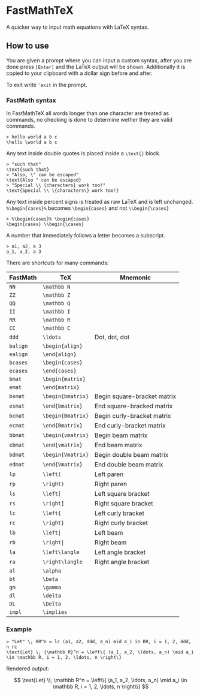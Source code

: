 # FastMathTeX

A quicker way to input math equations with LaTeX syntax.

## How to use

You are given a prompt where you can input a custom syntax, after you are done
press `[Enter]` and the LaTeX output will be shown. Additionally it is copied to
your clipboard with a dollar sign before and after.

To exit write `'exit` in the prompt.

### FastMath syntax

In FastMathTeX all words longer than one character are treated as commands, no
checking is done to determine wether they are valid commands.

```text
> hello world a b c
\hello \world a b c
```

Any text inside double quotes is placed inside a `\text{}` block.

```
> "such that"
\text{such that}
> "Also, \" can be escaped"
\text{Also " can be escaped}
> "Special \\ {characters} work too!"
\text{Special \\ \{characters\} work too!}
```

Any text inside percent signs is treated as raw LaTeX and is left unchanged.
`%\begin{cases}%` becomes `\begin{cases}` and not `\\begin{\cases}`

```
> %\begin{cases}% \begin{cases}
\begin{cases} \\begin{\cases}
```

A number that immediately follows a letter becomes a subscript.

```
> a1, a2, a 3
a_1, a_2, a 3
```

There are shortcuts for many commands:

| FastMath | TeX               | Mnemonic                    |
| -------- | ----------------- | --------------------------- |
| `NN`     | `\mathbb N`       |                             |
| `ZZ`     | `\mathbb Z`       |                             |
| `QQ`     | `\mathbb Q`       |                             |
| `II`     | `\mathbb I`       |                             |
| `RR`     | `\mathbb R`       |                             |
| `CC`     | `\mathbb C`       |                             |
| `ddd`    | `\ldots`          | Dot, dot, dot               |
| `balign` | `\begin{align}`   |                             |
| `ealign` | `\end{align}`     |                             |
| `bcases` | `\begin{cases}`   |                             |
| `ecases` | `\end{cases}`     |                             |
| `bmat`   | `\begin{matrix}`  |                             |
| `emat`   | `\end{matrix}`    |                             |
| `bsmat`  | `\begin{bmatrix}` | Begin square-bracket matrix |
| `esmat`  | `\end{bmatrix}`   | End square-bracked matrix   |
| `bcmat`  | `\begin{Bmatrix}` | Begin curly-bracket matrix  |
| `ecmat`  | `\end{Bmatrix}`   | End curly-bracket matrix    |
| `bbmat`  | `\begin{vmatrix}` | Begin beam matrix           |
| `ebmat`  | `\end{vmatrix}`   | End beam matrix             |
| `bdmat`  | `\begin{Vmatrix}` | Begin double beam matrix    |
| `edmat`  | `\end{Vmatrix}`   | End double beam matrix      |
| `lp`     | `\left(`          | Left paren                  |
| `rp`     | `\right)`         | Right paren                 |
| `ls`     | `\left[`          | Left square bracket         |
| `rs`     | `\right]`         | Right square bracket        |
| `lc`     | `\left{`          | Left curly bracket          |
| `rc`     | `\right}`         | Right curly bracket         |
| `lb`     | `\left\|`         | Left beam                   |
| `rb`     | `\right\|`        | Right beam                  |
| `la`     | `\left\langle`    | Left angle bracket          |
| `ra`     | `\right\langle`   | Right angle bracket         |
| `al`     | `\alpha`          |                             |
| `bt`     | `\beta`           |                             |
| `gm`     | `\gamma`          |                             |
| `dl`     | `\delta`          |                             |
| `DL`     | `\Delta`          |                             |
| `impl`   | `\implies`        |                             |

### Example

```text
> "Let" \; RR^n = lc (a1, a2, ddd, a_n) mid a_i in RR, i = 1, 2, ddd, n rc
\text{Let} \; {\mathbb R}^n = \left\{ (a_1, a_2, \ldots, a_n) \mid a_i \in \mathbb R, i = 1, 2, \ldots, n \right\}
```

Rendered output:

$$
\text{Let} \\; \mathbb R^n = \left\\{ (a_1, a_2, \ldots, a_n) \mid a_i \in \mathbb R, i = 1, 2, \ldots, n \right\\}
$$
